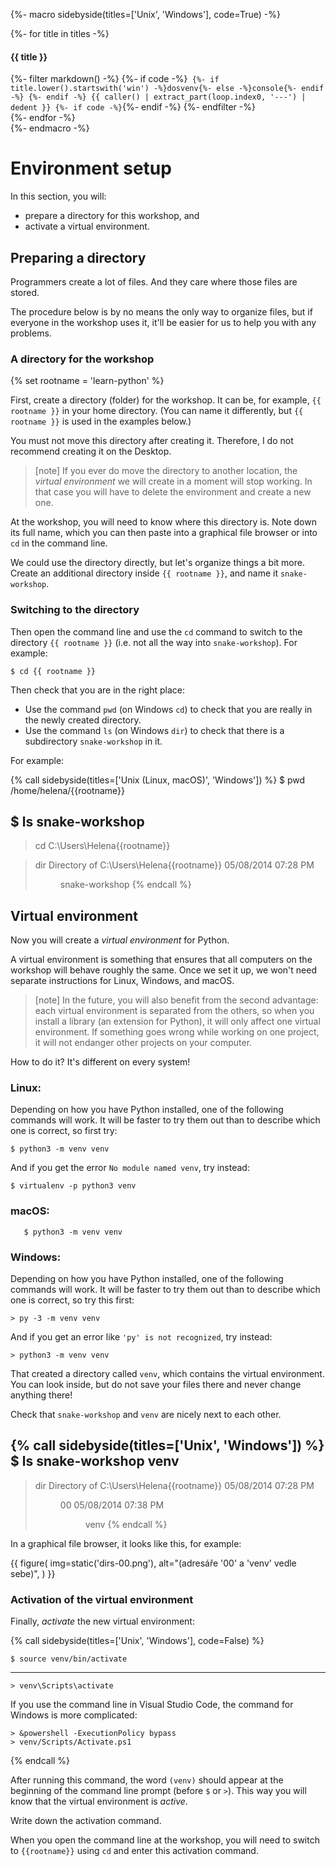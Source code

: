 {%- macro sidebyside(titles=['Unix', 'Windows'], code=True) -%}
    <div class="row side-by-side-commands">
        {%- for title in titles -%}
            <div class="col">
                <h4>{{ title }}</h4>
{%- filter markdown() -%}
{%- if code -%}```
    {%- if title.lower().startswith('win') -%}dosvenv{%- else -%}console{%- endif -%}
{%- endif -%}
{{ caller() | extract_part(loop.index0, '---') | dedent }}
{%- if code -%}```{%- endif -%}
{%- endfilter -%}
            </div>
        {%- endfor -%}
    </div>
{%- endmacro -%}

# Environment setup

In this section, you will:
* prepare a directory for this workshop, and
* activate a virtual environment.

## Preparing a directory

Programmers create a lot of files. And they care where those files are stored.

The procedure below is by no means the only way to organize files,
but if everyone in the workshop uses it, it'll be easier for us to help you with any problems.

### A directory for the workshop

{% set rootname = 'learn-python' %}

First, create a directory (folder) for the workshop.
It can be, for example, `{{ rootname }}` in your home directory.
(You can name it differently, but `{{ rootname }}` is used in the examples below.)

You must not move this directory after creating it.
Therefore, I do not recommend creating it on the Desktop.

> [note]
> If you ever do move the directory to another location, the *virtual environment* we will create in a moment will stop working.
> In that case you will have to delete the environment and create a new one.

At the workshop, you will need to know where this directory is.
Note down its full name, which you can then paste into a graphical file browser or into `cd` in the command line.

We could use the directory directly, but let's organize things a bit more.
Create an additional directory inside `{{ rootname }}`, and name it `snake-workshop`.

### Switching to the directory

Then open the command line and use the `cd` command to switch to the directory `{{ rootname }}` (i.e. not all the way into `snake-workshop`).
For example:

 ```console
$ cd {{ rootname }}
```

Then check that you are in the right place:
* Use the command `pwd` (on Windows `cd`) to check that you are really in the newly created directory.
* Use the command `ls` (on Windows `dir`) to check that there is a subdirectory `snake-workshop` in it.

For example:

{% call sidebyside(titles=['Unix (Linux, macOS)', 'Windows']) %}
$ pwd
/home/helena/{{rootname}}

$ ls
snake-workshop
---
> cd
C:\Users\Helena\{{rootname}}

> dir
 Directory of C:\Users\Helena\{{rootname}}
05/08/2014 07:28 PM <DIR>  snake-workshop
{% endcall %}

## Virtual environment

Now you will create a *virtual environment* for Python.

A virtual environment is something that ensures that all computers on the workshop will behave roughly the same.
Once we set it up, we won't need separate instructions for Linux, Windows, and macOS.

> [note]
> In the future, you will also benefit from the second advantage: each virtual environment is separated from the others, so when you install a library (an extension for Python), it will only affect one virtual environment.
> If something goes wrong while working on one project, it will not endanger other projects on your computer.

How to do it? It's different on every system!

### Linux:

Depending on how you have Python installed, one of the following commands will work.
It will be faster to try them out than to describe which one is correct, so first try:

```console
$ python3 -m venv venv
```

And if you get the error `No module named venv`, try instead:

```console
$ virtualenv -p python3 venv
```

### macOS:

```console
   $ python3 -m venv venv
 ```

### Windows:

Depending on how you have Python installed, one of the following commands will work.
It will be faster to try them out than to describe which one is correct, so try this first:

```doscon
> py -3 -m venv venv
```

And if you get an error like `'py' is not recognized`, try instead:

```doscon
> python3 -m venv venv
```

That created a directory called `venv`, which contains the virtual environment.
You can look inside, but do not save your files there and never change anything there!

Check that `snake-workshop` and `venv` are nicely next to each other.

{% call sidebyside(titles=['Unix', 'Windows']) %}
$ ls
snake-workshop
venv
---
> dir
 Directory of C:\Users\Helena\{{rootname}}
05/08/2014 07:28 PM <DIR>  00
05/08/2014 07:38 PM <DIR>  venv
{% endcall %}

In a graphical file browser, it looks like this, for example:

 {{ figure(
    img=static('dirs-00.png'),
    alt="(adresáře '00' a 'venv' vedle sebe)",
) }}


### Activation of the virtual environment

Finally, *activate* the new virtual environment:

{% call sidebyside(titles=['Unix', 'Windows'], code=False) %}
```console
$ source venv/bin/activate
```
---
```doscon
> venv\Scripts\activate
```

If you use the command line in Visual Studio Code, the command for Windows is more complicated:
```doscon
> &powershell -ExecutionPolicy bypass
> venv/Scripts/Activate.ps1
```
{% endcall %}
 
After running this command, the word `(venv)` should appear at the beginning of the command line prompt (before `$` or `>`). This way you will know that the virtual environment is *active*.

Write down the activation command.

When you open the command line at the workshop, you will need to switch to `{{rootname}}` using `cd` and enter this activation command.

